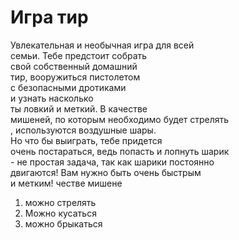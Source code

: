 # Игра тир</br>
Увлекательная и необычная игра для всей</br> семьи. Тебе предстоит собрать</br> свой собственный домашний</br> тир, вооружиться пистолетом</br> с безопасными дротиками</br> и узнать насколько</br> ты ловкий и меткий. В качестве</br> мишеней, по которым необходимо будет стрелять</br>, используются воздушные шары.</br> Но что бы выиграть, тебе придется</br> очень постараться, ведь попасть и лопнуть шарик</br> - не простая задача, так как шарики постоянно</br> двигаются! Вам нужно быть очень быстрым</br> и метким! честве мишене</br>
1. можно стрелять
2. Можно кусаться
3. можно брыкаться